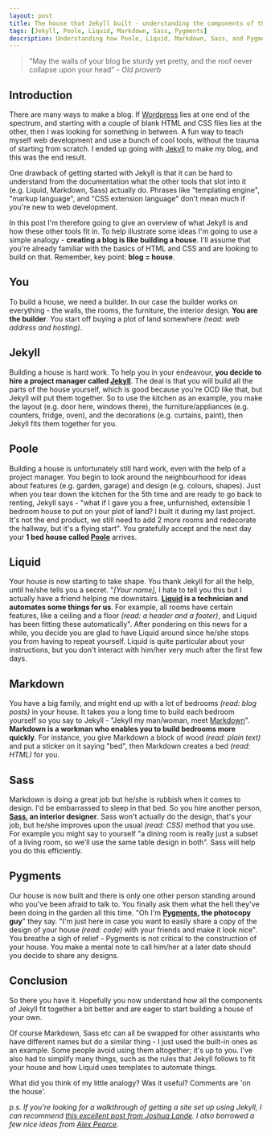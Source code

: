 ```yaml
---
layout: post
title: The house that Jekyll built - understanding the components of the popular static site generator
tags: [Jekyll, Poole, Liquid, Markdown, Sass, Pygments]
description: Understanding how Poole, Liquid, Markdown, Sass, and Pygments work with Jekyll
---
```


> "May the walls of your blog be sturdy yet pretty, and the roof never collapse upon your head" - *Old proverb*

Introduction
------------

There are many ways to make a blog. If [Wordpress](https://wordpress.com) lies at one end of the spectrum, and starting with a couple of blank HTML and CSS files lies at the other, then I was looking for something in between. A fun way to teach myself web development and use a bunch of cool tools, without the trauma of starting from scratch. I ended up going with [Jekyll](http://jekyllrb.com/) to make my blog, and this was the end result.

One drawback of getting started with Jekyll is that it can be hard to understand from the documentation what the other tools that slot into it (e.g. Liquid, Markdown, Sass) actually do. Phrases like "templating engine", "markup language", and "CSS extension language" don't mean much if you're new to web development.

In this post I'm therefore going to give an overview of what Jekyll is and how these other tools fit in. To help illustrate some ideas I'm going to use a simple analogy - **creating a blog is like building a house**. I'll assume that you're already familiar with the basics of HTML and CSS and are looking to build on that. Remember, key point: **blog = house**.

You
---

To build a house, we need a builder. In our case the builder works on everything - the walls, the rooms, the furniture, the interior design. **You are the builder**. You start off buying a plot of land somewhere *(read: web address and hosting)*.

Jekyll
-----

Building a house is hard work. To help you in your endeavour, **you decide to hire a project manager called [Jekyll](http://jekyllrb.com/)**. The deal is that you will build all the parts of the house yourself, which is good because you're OCD like that, but Jekyll will put them together. So to use the kitchen as an example, you make the layout (e.g. door here, windows there), the furniture/appliances (e.g. counters, fridge, oven), and the decorations (e.g. curtains, paint), then Jekyll fits them together for you.

Poole
------

Building a house is unfortunately still hard work, even with the help of a project manager. You begin to look around the neighbourhood for ideas about features (e.g. garden, garage) and design (e.g. colours, shapes). Just when you tear down the kitchen for the 5th time and are ready to go back to renting, Jekyll says - "what if I gave you a free, unfurnished, extensible 1 bedroom house to put on your plot of land? I built it during my last project. It's not the end product, we still need to add 2 more rooms and redecorate the hallway, but it's a flying start". You gratefully accept and the next day your **1 bed house called [Poole](https://github.com/poole/poole)** arrives.

Liquid
------

Your house is now starting to take shape. You thank Jekyll for all the help, until he/she tells you a secret. "*[Your name]*, I hate to tell you this but I actually have a friend helping me downstairs. **[Liquid](http://liquidmarkup.org/) is a technician and automates some things for us**. For example, all rooms have certain features, like a ceiling and a floor *(read: a header and a footer)*, and Liquid has been fitting these automatically". After pondering on this news for a while, you decide you are glad to have Liquid around since he/she stops you from having to repeat yourself. Liquid is quite particular about your instructions, but you don't interact with him/her very much after the first few days.

Markdown
--------

You have a big family, and might end up with a lot of bedrooms *(read: blog posts)* in your house. It takes you a long time to build each bedroom yourself so you say to Jekyll - "Jekyll my man/woman, meet [Markdown](https://daringfireball.net/projects/markdown/)". **Markdown is a workman who enables you to build bedrooms more quickly**. For instance, you give Markdown a block of wood *(read: plain text)* and put a sticker on it saying "bed", then Markdown creates a bed *(read: HTML)* for you.

Sass
----

Markdown is doing a great job but he/she is rubbish when it comes to design. I'd be embarrassed to sleep in that bed. So you hire another person, **[Sass](http://sass-lang.com/), an interior designer**. Sass won't actually do the design, that's your job, but he/she improves upon the usual *(read: CSS)* method that you use. For example you might say to yourself "a dining room is really just a subset of a living room, so we'll use the same table design in both". Sass will help you do this efficiently.

Pygments
--------

Our house is now built and there is only one other person standing around who you've been afraid to talk to. You finally ask them what the hell they've been doing in the garden all this time. "Oh I'm **[Pygments](http://pygments.org/), the photocopy guy**" they say. "I'm just here in case you want to easily share a copy of the design of your house *(read: code)* with your friends and make it look nice". You breathe a sigh of relief - Pygments is not critical to the construction of your house. You make a mental note to call him/her at a later date should you decide to share any designs.

Conclusion
----------

So there you have it. Hopefully you now understand how all the components of Jekyll fit together a bit better and are eager to start building a house of your own. 

Of course Markdown, Sass etc can all be swapped for other assistants who have different names but do a similar thing - I just used the built-in ones as an example. Some people avoid using them altogether; it's up to you. I've also had to simplify many things, such as the rules that Jekyll follows to fit your house and how Liquid uses templates to automate things.

What did you think of my little analogy? Was it useful? Comments are 'on the house'.

*p.s. If you're looking for a walkthrough of getting a site set up using Jekyll, I can recommend [this excellent post from Joshua Lande](https://joshualande.com/jekyll-github-pages-poole/). I also borrowed a few nice ideas from [Alex Pearce](https://alexpearce.me/2012/04/simple-jekyll-searching/).*

